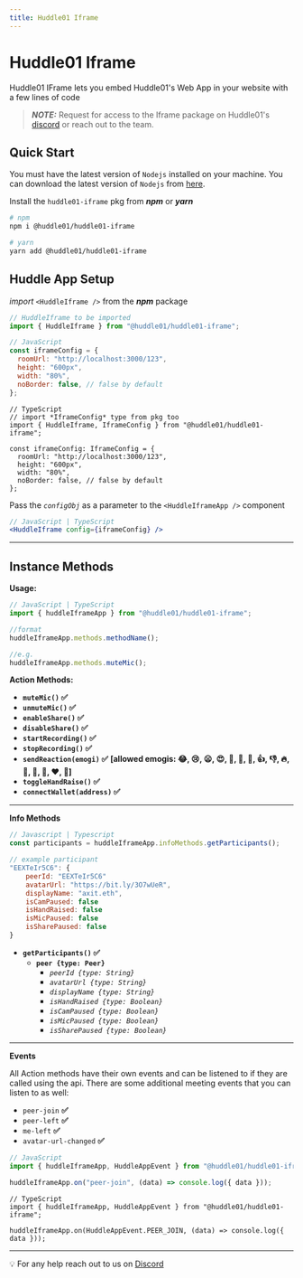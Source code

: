 ```yaml
---
title: Huddle01 Iframe
---
```


# Huddle01 Iframe

Huddle01 IFrame lets you embed Huddle01's Web App in your website with a few lines of code

> **_NOTE:_** Request for access to the Iframe package on Huddle01's [discord](https://discord.com/invite/EYqfS32jYc) or reach out to the team.

## Quick Start

You must have the latest version of `Nodejs` installed on your machine. You can download the latest version of `Nodejs` from [here](https://nodejs.org/en/download/).

Install the `huddle01-iframe` pkg from **_npm_** or **_yarn_**

```bash
# npm
npm i @huddle01/huddle01-iframe

# yarn
yarn add @huddle01/huddle01-iframe
```

## **Huddle App Setup**

_import_ `<HuddleIframe />` from the **_npm_** package

```jsx
// HuddleIframe to be imported
import { HuddleIframe } from "@huddle01/huddle01-iframe";
```

```jsx
// JavaScript
const iframeConfig = {
  roomUrl: "http://localhost:3000/123",
  height: "600px",
  width: "80%",
  noBorder: false, // false by default
};
```

```tsx
// TypeScript
// import *IframeConfig* type from pkg too
import { HuddleIframe, IframeConfig } from "@huddle01/huddle01-iframe";

const iframeConfig: IframeConfig = {
  roomUrl: "http://localhost:3000/123",
  height: "600px",
  width: "80%",
  noBorder: false, // false by default
};
```

Pass the _`configObj`_ as a parameter to the `<HuddleIframeApp />` component

```jsx
// JavaScript | TypeScript
<HuddleIframe config={iframeConfig} />
```

---

## Instance Methods

**Usage:**

```jsx
// JavaScript | TypeScript
import { huddleIframeApp } from "@huddle01/huddle01-iframe";

//format
huddleIframeApp.methods.methodName();

//e.g.
huddleIframeApp.methods.muteMic();
```

**Action Methods:**

- **`muteMic()` ✅**
- **`unmuteMic()` ✅**
- **`enableShare()` ✅**
- **`disableShare()` ✅**
- **`startRecording()` ✅**
- **`stopRecording()` ✅**
- **`sendReaction(emogi)` ✅**
  **[allowed emogis: 😂, 😢, 😦, 😍, 🤔, 👀, 🙌, 👍, 👎, 🔥, 🍻, 🚀, 🎉, ❤️, 💯]**
- **`toggleHandRaise()` ✅**
- **`connectWallet(address)` ✅**

---

**Info Methods**

```jsx
// Javascript | Typescript
const participants = huddleIframeApp.infoMethods.getParticipants();
```

```jsx
// example participant
"EEXTeIr5C6": {
	peerId: "EEXTeIr5C6"
	avatarUrl: "https://bit.ly/3O7wUeR",
	displayName: "axit.eth",
	isCamPaused: false
	isHandRaised: false
	isMicPaused: false
	isSharePaused: false
}
```

- **`getParticipants()` ✅**
  - **`peer {type: Peer}`**
    - _`peerId {type: String}`_
    - _`avatarUrl {type: String}`_
    - _`displayName {type: String}`_
    - _`isHandRaised {type: Boolean}`_
    - _`isCamPaused {type: Boolean}`_
    - _`isMicPaused {type: Boolean}`_
    - _`isSharePaused {type: Boolean}`_

---

**Events**

All Action methods have their own events and can be listened to if they are called using the api.
There are some additional meeting events that you can listen to as well:

- `peer-join` **✅**
- `peer-left` **✅**
- `me-left` **✅**
- `avatar-url-changed` **✅**

```jsx
// JavaScript
import { huddleIframeApp, HuddleAppEvent } from "@huddle01/huddle01-iframe";

huddleIframeApp.on("peer-join", (data) => console.log({ data }));
```

```tsx
// TypeScript
import { huddleIframeApp, HuddleAppEvent } from "@huddle01/huddle01-iframe";

huddleIframeApp.on(HuddleAppEvent.PEER_JOIN, (data) => console.log({ data }));
```

---

💡 For any help reach out to us on
[Discord](https://discord.com/invite/EYqfS32jYc)
